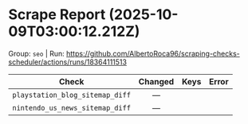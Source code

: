 # Scrape Report (2025-10-09T03:00:12.212Z)

Group: `seo`  |  Run: https://github.com/AlbertoRoca96/scraping-checks-scheduler/actions/runs/18364111513

| Check | Changed | Keys | Error |
|---|:---:|:--|:--|
| `playstation_blog_sitemap_diff` | — |  |  |
| `nintendo_us_news_sitemap_diff` | — |  |  |
